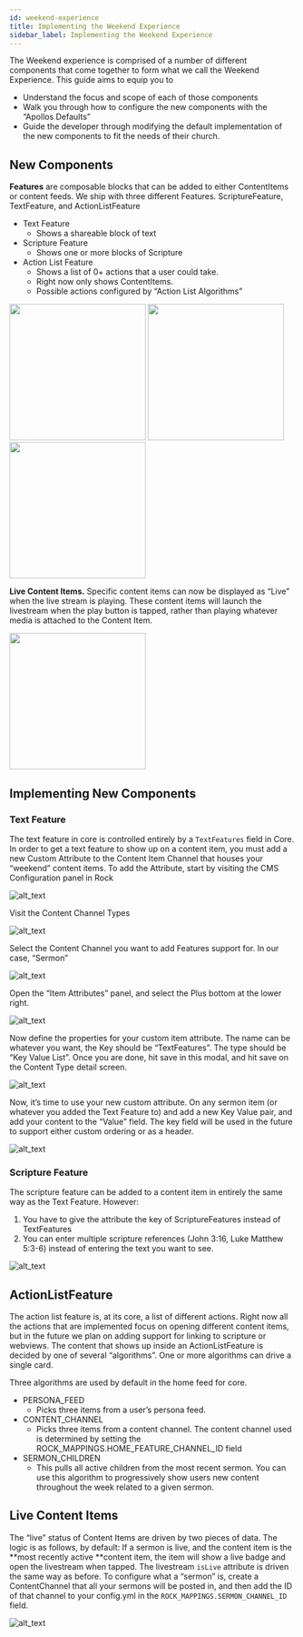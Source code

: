 ```yaml
---
id: weekend-experience
title: Implementing the Weekend Experience
sidebar_label: Implementing the Weekend Experience
---
```


The Weekend experience is comprised of a number of different components that come together to form what we call the Weekend Experience. This guide aims to equip you to
- Understand the focus and scope of each of those components
- Walk you through how to configure the new components with the “Apollos Defaults”
- Guide the developer through modifying the default implementation of the new components to fit the needs of their church.

## New Components

**Features** are composable blocks that can be added to either ContentItems or content feeds. We ship with three different Features. ScriptureFeature, TextFeature, and ActionListFeature

- Text Feature
  - Shows a shareable block of text
- Scripture Feature
  - Shows one or more blocks of Scripture
- Action List Feature
  - Shows a list of 0+ actions that a user could take.
  - Right now only shows ContentItems.
  - Possible actions configured by “Action List Algorithms”

<img src="/docs/assets/weekend-experience/image1.png" width="240"/> <img src="/docs/assets/weekend-experience/image9.png" width="240"/> <img src="/docs/assets/weekend-experience/image12.png" width="240"/> 

**Live Content Items.** Specific content items can now be displayed as “Live” when the live stream is playing. These content items will launch the livestream when the play button is tapped, rather than playing whatever media is attached to the Content Item.

<img src="/docs/assets/weekend-experience/image3.png" width="240"/> 

## Implementing New Components

### Text Feature

The text feature in core is controlled entirely by a `TextFeatures` field in Core. In order to get a text feature to show up on a content item, you must add a new Custom Attribute to the Content Item Channel that houses your “weekend” content items. To add the Attribute, start by visiting the CMS Configuration panel in Rock

![alt_text](/docs/assets/weekend-experience/image6.png)

Visit the Content Channel Types

![alt_text](/docs/assets/weekend-experience/image2.png)

Select the Content Channel you want to add Features support for. In our case, “Sermon”

![alt_text](/docs/assets/weekend-experience/image7.png)

Open the “Item Attributes” panel, and select the Plus bottom at the lower right.

![alt_text](/docs/assets/weekend-experience/image10.png)

Now define the properties for your custom item attribute. The name can be whatever you want, the Key should be “TextFeatures”. The type should be “Key Value List”.  Once you are done, hit save in this modal, and hit save on the Content Type detail screen.

![alt_text](/docs/assets/weekend-experience/image8.png)

Now, it’s time to use your new custom attribute. On any sermon item (or whatever you added the Text Feature to) and add a new Key Value pair, and add your content to the “Value” field. The key field will be used in the future to support either custom ordering or as a header.

![alt_text](/docs/assets/weekend-experience/image11.png)

### Scripture Feature

The scripture feature can be added to a content item in entirely the same way as the Text Feature. However:

1. You have to give the attribute the key of ScriptureFeatures instead of TextFeatures
2. You can enter multiple scripture references (John 3:16, Luke Matthew 5:3-6) instead of entering the text you want to see.

![alt_text](/docs/assets/weekend-experience/image4.png)

## ActionListFeature

The action list feature is, at its core, a list of different actions. Right now all the actions that are implemented focus on opening different content items, but in the future we plan on adding support for linking to scripture or webviews. The content that shows up inside an ActionListFeature is decided by one of several “algorithms”. One or more algorithms can drive a single card.

Three algorithms are used by default in the home feed for core.

*   PERSONA_FEED
    *   Picks three items from a user’s persona feed.
*   CONTENT_CHANNEL
    *   Picks three items from a content channel. The content channel used is determined by setting the ROCK_MAPPINGS.HOME_FEATURE_CHANNEL_ID field
*   SERMON_CHILDREN
    *   This pulls all active children from the most recent sermon. You can use this algorithm to progressively show users new content throughout the week related to a given sermon.


## Live Content Items

The “live” status of Content Items are driven by two pieces of data. The logic is as follows, by default: If a sermon is live, and the content item is the **most recently active **content item, the item will show a live badge and open the livestream when tapped. The livestream `isLive` attribute is driven the same way as before. To configure what a “sermon” is, create a ContentChannel that all your sermons will be posted in, and then add the ID of that channel to your config.yml in the `ROCK_MAPPINGS.SERMON_CHANNEL_ID` field.

![alt_text](/docs/assets/weekend-experience/image5.png)

